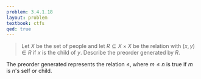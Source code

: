 ```yaml
---
problem: 3.4.1.18
layout: problem
textbook: ctfs
qed: true
---
```


> Let $X$ be the set of people and let $R \subseteq X \times X$ be the relation
> with $(x,y) \in R$ if $x$ is the child of $y$. Describe the preorder generated
> by $R$.

The preorder generated represents the relation $\leqslant$, where $m \leqslant
n$ is true if $m$ is $n$'s self or child.
